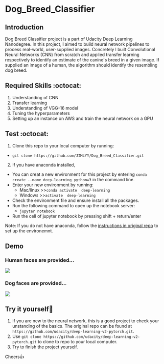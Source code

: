 # Dog_Breed_Classifier

## Introduction 
Dog Breed Classifier project is a part of Udacity Deep Learning Nanodegree. In this project, I aimed to build neural network
pipelines to process real-world, user-supplied images. Concretely I built Convolutional Neural Networks (CNN) from scratch 
and applied transfer learning respectively to identify an estimate of the canine's breed in a given image. If supplied an image of a human, the algorithm should identify the resembling dog breed.

## Required Skills :octocat:
1. Understanding of CNN 
2. Transfer learning 
3. Understanding of VGG-16 model
4. Tuning the hyperparameters
5. Setting up an instance on AWS and train the neural network on a GPU

## Test :octocat:
1. Clone this repo to your local computer by running:
* ```git clone https://github.com/JIMLYY/Dog_Breed_Classifier.git```
2. If you have anaconda installed, 
* You can creat a new environment for this project by entering 
```conda create --name deep-learning python=3``` in the command line. 
* Enter your new environment by running:
   - Mac/linux >>```conda activate  deep-learning```  
   - Windows  >>```activate  deep-learning```
* Check the environment file and ensure install all the packages.
* Run the following command to open up the notebook server:
   - ```jupyter notebook```
* Run the cell of jupyter notebook by pressing shift + return/enter

Note: If you do not have anaconda, follow the [instructions in original repo](https://github.com/udacity/deep-learning-v2-pytorch/blob/master/README.md) to set up the environemnt. 

## Demo
### Human faces are provided...
![](Demo/human_faces.png)
### Dog faces are provided...
![](Demo/dog_faces.png)

## Try it yourself:rocket:
1. If you are new to the neural network, this is a good project to check your unstanding of the basics. The original repo can 
be found at ```https://github.com/udacity/deep-learning-v2-pytorch.git```.
2. Use ```git clone https://github.com/udacity/deep-learning-v2-pytorch.git```
to clone to repo to your local computer.
3. Try to finish the project yourself. 


Cheers:+1:






